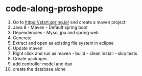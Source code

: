 # code-along-proshoppe


1. Go to https://start.spring.io/ and create a maven project 
2. Java 8 - Maven - Default spring boot
3. Dependencies - Mysq, jpa and spring web
4. Generate
5. Extract and open as existing file system in eclipse
6. Update maven
7. Right click and run as maven - build - clean install - skip tests
8. Create packages
9. add controller model and dao
10. create the database alone
